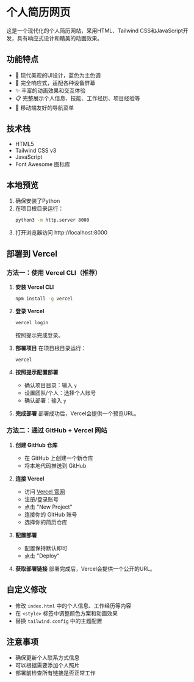 # 个人简历网页

这是一个现代化的个人简历网站，采用HTML、Tailwind CSS和JavaScript开发，具有响应式设计和精美的动画效果。

## 功能特点

- 🎨 现代美观的UI设计，蓝色为主色调
- 📱 完全响应式，适配各种设备屏幕
- ✨ 丰富的动画效果和交互体验
- 📋 完整展示个人信息、技能、工作经历、项目经验等
- 📱 移动端友好的导航菜单

## 技术栈

- HTML5
- Tailwind CSS v3
- JavaScript
- Font Awesome 图标库

## 本地预览

1. 确保安装了Python
2. 在项目根目录运行：
   ```bash
   python3 -m http.server 8000
   ```
3. 打开浏览器访问 http://localhost:8000

## 部署到 Vercel

### 方法一：使用 Vercel CLI（推荐）

1. **安装 Vercel CLI**
   ```bash
   npm install -g vercel
   ```

2. **登录 Vercel**
   ```bash
   vercel login
   ```
   按照提示完成登录。

3. **部署项目**
   在项目根目录运行：
   ```bash
   vercel
   ```

4. **按照提示配置部署**
   - 确认项目目录：输入 `y`
   - 设置团队/个人：选择个人账号
   - 确认部署：输入 `y`

5. **完成部署**
   部署成功后，Vercel会提供一个预览URL。

### 方法二：通过 GitHub + Vercel 网站

1. **创建 GitHub 仓库**
   - 在 GitHub 上创建一个新仓库
   - 将本地代码推送到 GitHub

2. **连接 Vercel**
   - 访问 [Vercel 官网](https://vercel.com)
   - 注册/登录账号
   - 点击 "New Project"
   - 连接你的 GitHub 账号
   - 选择你的简历仓库

3. **配置部署**
   - 配置保持默认即可
   - 点击 "Deploy"

4. **获取部署链接**
   部署完成后，Vercel会提供一个公开的URL。

## 自定义修改

- 修改 `index.html` 中的个人信息、工作经历等内容
- 在 `<style>` 标签中调整颜色方案和动画效果
- 替换 `tailwind.config` 中的主题配置

## 注意事项

- 确保更新个人联系方式信息
- 可以根据需要添加个人照片
- 部署前检查所有链接是否正常工作